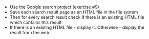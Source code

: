 <ul>
    <li>
        Use the Google search project (exercise #9)
    </li>
    <li>Save each search result page as an HTML file in the file system</li>
    <li>Then for every search result check if there is an existing HTML file which contains this result</li>
    <li>If there is an existing HTML file - display it. Otherwise - display the result from the web</li>
</ul>